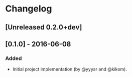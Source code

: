 # Changelog

## [Unreleased 0.2.0+dev]

## [0.1.0] - 2016-06-08
### Added
- Initial project implementation (by @yyyar and @kikom).
